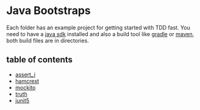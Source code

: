 # Java Bootstraps

Each folder has an example project for getting started with TDD fast.
You need to have a [java sdk](https://www.java.com/) installed and also a build tool like [gradle](http://gradle.org/) or [maven](https://maven.apache.org/), both build files are in directories.

## table of contents

  * [assert_j](assert_j)
  * [hamcrest](hamcrest)
  * [mockito](mockito)
  * [truth](truth)
  * [junit5](junit5)
  

